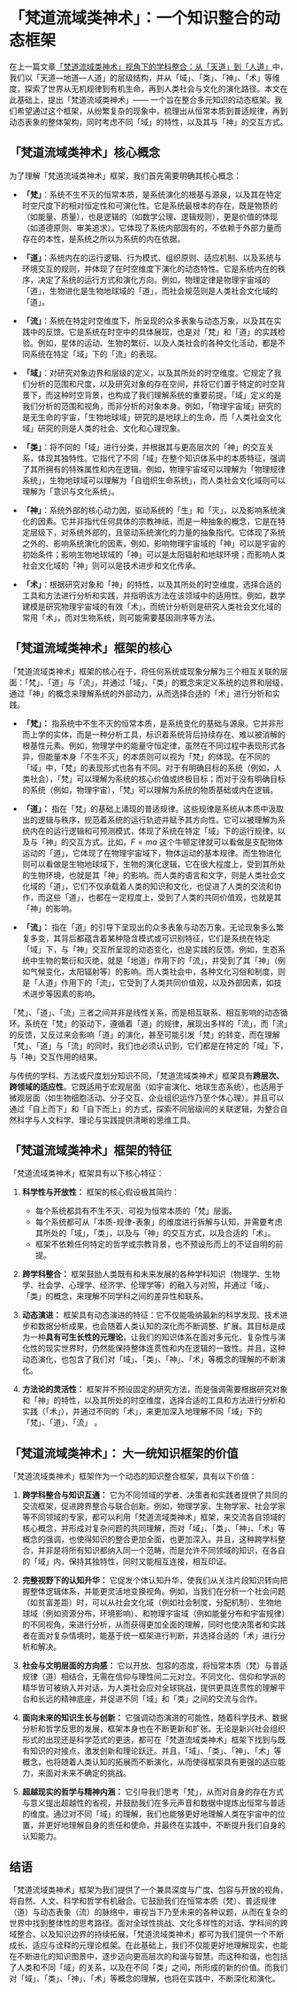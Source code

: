 # 「梵道流域类神术」：一个知识整合的动态框架

在上一篇文章[「梵道流域类神术」视角下的学科整合：从「天道」到「人道」](./1_学科整合.md)中，我们以「天道—地道—人道」的层级结构，并从「域」、「类」、「神」、「术」等维度，探索了世界从无机规律到有机生命，再到人类社会与文化的演化路径。本文在此基础上，提出「梵道流域类神术」—— 一个旨在整合多元知识的动态框架。我们希望通过这个框架，从纷繁复杂的现象中，梳理出从恒常本质到普适规律，再到动态表象的整体架构，同时考虑不同「域」的特性，以及其与「神」的交互方式。

## 「梵道流域类神术」核心概念

为了理解「梵道流域类神术」框架，我们首先需要明确其核心概念：

*   **「梵」**：系统不生不灭的恒常本质，是系统演化的根基与源泉，以及其在特定时空尺度下的相对恒定性和可演化性。它是系统最根本的存在，既是物质的（如能量、质量），也是逻辑的（如数学公理、逻辑规则），更是价值的体现（如道德原则、审美追求）。它体现了系统内部固有的，不依赖于外部力量而存在的本性，是系统之所以为系统的内在依据。

*   **「道」**：系统内在的运行逻辑、行为模式、组织原则、适应机制、以及系统与环境交互的规则，并体现了在时空维度下演化的动态特性。它是系统内在的秩序，决定了系统的运行方式和演化方向。例如，物理定律是物理宇宙域的「道」，生物进化是生物地球域的「道」，而社会规范则是人类社会文化域的「道」。

*   **「流」**：系统在特定时空维度下，所呈现的众多表象与动态万象，以及其在实践中的反馈。它是系统在时空中的具体展现，也是对「梵」和「道」的实践检验。例如，星体的运动、生物的繁衍、以及人类社会的各种文化活动，都是不同系统在特定「域」下的「流」的表现。

*   **「域」**：对研究对象边界和层级的定义，以及其所处的时空维度。它规定了我们分析的范围和尺度，以及研究对象的存在空间，并将它们置于特定的时空背景下，而这种时空背景，也构成了我们理解系统的重要前提。「域」定义的是我们分析的范围和视角，而非分析的对象本身。例如，「物理宇宙域」研究的是无生命的宇宙，「生物地球域」研究的是地球上的生命，而「人类社会文化域」研究的则是人类的社会、文化和心理现象。

*   **「类」**：将不同的「域」进行分类，并根据其与更高层次的「神」的交互关系，体现其独特性。它指代了不同「域」在整个知识体系中的本质特征，强调了其所拥有的特殊属性和内在逻辑。例如，物理宇宙域可以理解为「物理规律系统」，生物地球域可以理解为「自组织生命系统」，而人类社会文化域则可以理解为「意识与文化系统」。

*   **「神」**：系统外部的核心动力因，驱动系统的「生」和「灭」，以及影响系统演化的因素。它并非指代任何具体的宗教神祇，而是一种抽象的概念，它是在特定层级下，对系统外部的，且驱动系统演化的力量的抽象指代。它体现了系统之外的、影响系统演化的因素，例如，影响物理宇宙域的「神」可以是宇宙的初始条件；影响生物地球域的「神」可以是太阳辐射和地球环境；而影响人类社会文化域的「神」则可以是技术进步和文化传承。

*   **「术」**：根据研究对象和「神」的特性，以及其所处的时空维度，选择合适的工具和方法进行分析和实践，并指明该方法在该领域中的适用性。例如，数学建模是研究物理宇宙域的有效「术」，而统计分析则是研究人类社会文化域的常用「术」，而对生物系统，则可能需要基因测序等方法。

## 「梵道流域类神术」框架的核心

「梵道流域类神术」框架的核心在于，将任何系统或现象分解为三个相互关联的层面：「梵」、「道」与「流」，并通过「域」、「类」的概念来定义系统的边界和层级，通过「神」的概念来理解系统的外部动力，从而选择合适的「术」进行分析和实践。

*   **「梵」：** 指系统中不生不灭的恒常本质，是系统变化的基础与源泉。它并非形而上学的实体，而是一种分析工具，标识着系统背后持续存在、难以被消解的根基性元素。例如，物理学中的能量守恒定律，虽然在不同过程中表现形式各异，但能量本身「不生不灭」的本质则可以视为「梵」的体现。在不同的「域」中，「梵」的表现形式也各有不同。对于有明确目标的系统（例如，人类社会），「梵」可以理解为系统的核心价值或终极目标；而对于没有明确目标的系统（例如，物理宇宙），「梵」可以理解为系统的物质基础或内在逻辑。

*   **「道」：** 指在「梵」的基础上涌现的普适规律。这些规律是系统从本质中汲取出的逻辑与秩序，规范着系统的运行轨迹并赋予其方向性。它可以被理解为系统内在的运行逻辑和可预测模式，体现了系统在特定「域」下的运行规律，以及与「神」的交互方式。比如，$F=ma$ 这个牛顿定律就可以看做是支配物体运动的「道」，它体现了在物理宇宙域下，物体运动的基本规律。而生物进化则可以看做是生物地球域下，生物的演化逻辑，它在很大程度上，受到其所处的生物环境，也就是其「神」的影响。而人类的语言和文字，则是人类社会文化域的「道」，它们不仅承载着人类的知识和文化，也促进了人类的交流和协作，而这些「道」，也都在一定程度上，受到了人类的共同价值观，也就是其「神」的影响。

*   **「流」：** 指在「道」的引导下呈现出的众多表象与动态万象。无论现象多么繁复多变，其背后都蕴含着某种隐含模式或可识别特征，它们是系统在特定「域」下，与「神」交互所呈现的动态变化，也是实践的反馈。例如，生态系统中生物的繁衍和灭绝，就是「地道」作用下的「流」，并受到了其「神」（例如气候变化，太阳辐射等）的影响。而人类社会中，各种文化习俗和制度，则是「人道」作用下的「流」，它受到了人类共同价值观，以及外部因素，如技术进步等因素的影响。

「梵」、「道」、「流」三者之间并非是线性关系，而是相互联系、相互影响的动态循环。系统在「梵」的驱动下，遵循着「道」的规律，展现出多样的「流」，而「流」的反馈，又反过来会影响「道」的演化，甚至可能引发「梵」的转变，而在理解「梵」、「道」与「流」的同时，我们也必须认识到，它们都是在特定的「域」下，与「神」交互作用的结果。

与传统的学科、方法或尺度划分知识不同，「梵道流域类神术」框架具有**跨层次、跨领域的适应性**。它既适用于宏观层面（如宇宙演化、地球生态系统），也适用于微观层面（如生物细胞活动、分子交互、企业组织运作乃至个体心理）。并且可以通过「自上而下」和「自下而上」的方式，探索不同层级间的关联逻辑，为整合自然科学与人文科学、理论与实践提供清晰的思维工具。

## 「梵道流域类神术」框架的特征

「梵道流域类神术」框架具有以下核心特征：

1.  **科学性与开放性：** 框架的核心假设极其简约：
    *   每个系统都具有不生不灭、可视为恒常本质的「梵」层面。
    *   每个系统都可从「本质-规律-表象」的维度进行拆解与认知，并需要考虑其所处的「域」，「类」，以及与「神」的交互方式，以及合适的「术」。
    *   框架不依赖任何特定的哲学或宗教背景，也不预设形而上的不证自明的前提。

2.  **跨学科整合：** 框架鼓励人类既有和未来发展的各种学科知识（物理学、生物学、社会学、心理学、经济学、伦理学等）的融入与对照，并通过「域」、「类」的概念，来理解不同学科之间的差异性和联系。

3.  **动态演进：** 框架具有动态演进的特征：它不仅能吸纳最新的科学发现、技术进步和数据分析成果，也会随着人类认知的深化而不断调整、扩展。其目标是成为一种**具有可生长性的元理论**，让我们的知识体系在面对多元化、复杂性与演化性的现实世界时，仍然能保持整体连贯性和内在逻辑的一致性。并且，这种动态演化，也包含了我们对「域」、「类」、「神」、「术」等概念的理解的不断演化。

4.  **方法论的灵活性：** 框架并不预设固定的研究方法，而是强调需要根据研究对象和「神」的特性，以及其所处的时空维度，选择合适的工具和方法进行分析和实践（「术」），并通过不同的「术」，来更加深入地理解不同「域」下的「梵」、「道」、「流」 。

##  「梵道流域类神术」： 大一统知识框架的价值

「梵道流域类神术」框架作为一个动态的知识整合框架，具有以下价值：

1.  **跨学科整合与知识互通：** 它为不同领域的学者、决策者和实践者提供了共同的交流框架，促进跨界整合与联合创新。例如，物理学家、生物学家、社会学家等不同领域的专家，都可以利用「梵道流域类神术」框架，来交流各自领域的核心概念，并形成对复杂问题的共同理解，而对「域」、「类」、「神」、「术」等概念的强调，也使得知识的整合更加全面，也更加深入。并且，这种跨学科整合，并非是将所有知识都纳入同一个范畴，而是允许不同领域的知识，在各自的「域」内，保持其独特性，同时又能相互连接，相互印证。

2.  **完整视野下的认知升华：** 它促发个体认知升华，使我们从关注片段知识转向把握整体逻辑体系，并能更灵活地变换视角。例如，当我们在分析一个社会问题（如贫富差距）时，可以从社会文化域（例如社会制度，分配机制）、生物地球域（例如资源分布，环境影响）、和物理宇宙域（例如能量分布和宇宙规律）的不同视角，来进行分析，从而获得更加全面的理解，同时也使决策者和实践者在面对复杂情境时，能基于统一框架进行判断，并选择合适的「术」进行分析和解决。

3.  **社会与文明层面的方向感：** 它以开放、包容的态度，将恒常本质（梵）与普适规律（道）相结合，无需在信仰与理性间二元对立。不同文化、信仰和学派的精华皆可被纳入并对话，为人类社会应对全球挑战，提供更具连贯性的理解平台和长远的精神底座，并促进不同「域」和「类」之间的交流与合作。

4.  **面向未来的知识生长与创新：** 它强调动态演进的可能性，随着科学技术、数据分析和哲学反思的发展，框架本身也在不断更新和扩张。无论是新兴社会组织形式的出现还是科学范式的更迭，都可在「梵道流域类神术」框架下找到与既有知识的对接点，激发创新和理论跃迁。并且，「域」、「类」、「神」、「术」等概念，也将随着人类认知的拓展而不断演化，从而使得框架具有更强的适应能力，来面对未来不确定的挑战。

5.  **超越现实的哲学与精神内涵：** 它引导我们思考「梵」，从而对自身的存在方式与意义提出超越性的省视，并鼓励我们在多元声音和数据中提炼出恒常与普适的维度。通过对不同「域」的理解，我们也能够更好地理解人类在宇宙中的位置，并更好地理解自身的责任和使命，并最终在实践中，不断提升我们自身的认知能力。

## 结语

「梵道流域类神术」框架为我们提供了一个兼具深度与广度、包容与开放的视角，将自然、人文、科学和哲学有机融合。它鼓励我们在恒常本质（梵）、普适规律（道）与动态表象（流）的脉络中，审视当下乃至未来的各种议题，从而在复杂的世界中找到整体性的思考路径。面对全球性挑战、文化多样性的对话、学科间的跨域整合、以及知识边界的持续拓展，「梵道流域类神术」都可为我们提供一个不断成长、适应与诠释的元理论框架。在此基础上，我们不仅能更好地理解现实，也能在不断进化的知识图景中，逐步迈向更高层次的和谐与智慧。而这种和谐，也包括了人类和不同「域」的关系，以及在不同「类」之间，所形成的新的价值。而我们对「域」、「类」、「神」、「术」等概念的理解，也将在实践中，不断深化和演化。
